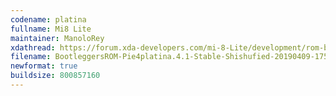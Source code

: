 ```yaml
---
codename: platina
fullname: Mi8 Lite
maintainer: ManoloRey
xdathread: https://forum.xda-developers.com/mi-8-Lite/development/rom-bootleggersrom-4-0-stable-mi8-lite-t3891054
filename: BootleggersROM-Pie4platina.4.1-Stable-Shishufied-20190409-175727.zip
newformat: true
buildsize: 800857160
---
```

